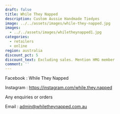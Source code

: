 ```yaml
---
draft: false
title: While They Napped
description: Custom Aussie Handmade Tiedyes
image: ../../assets/images/while-they-napped.jpg
images:
  - ../../assets/images/whiletheynapped1.jpg
categories:
  - retailers
  - online
region: australia
discount_pct: 5
discount_text: Excluding sales. Mention HMG member
comment: ''
---
```


Facebook : While They Napped

Instagram : https://instagram.com/while.they.napped

Any enquiries or orders

Email : admin@whiletheynapped.com.au
